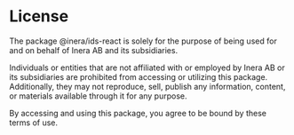 # License

The package @inera/ids-react is solely for the purpose of being used for and on behalf of Inera AB and its subsidiaries.

Individuals or entities that are not affiliated with or employed by Inera AB or its subsidiaries are prohibited from accessing or utilizing this package. Additionally, they may not reproduce, sell, publish any information, content, or materials available through it for any purpose.

By accessing and using this package, you agree to be bound by these terms of use.